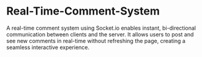 # Real-Time-Comment-System
A real-time comment system using Socket.io enables instant, bi-directional communication between clients and the server. It allows users to post and see new comments in real-time without refreshing the page, creating a seamless interactive experience.
